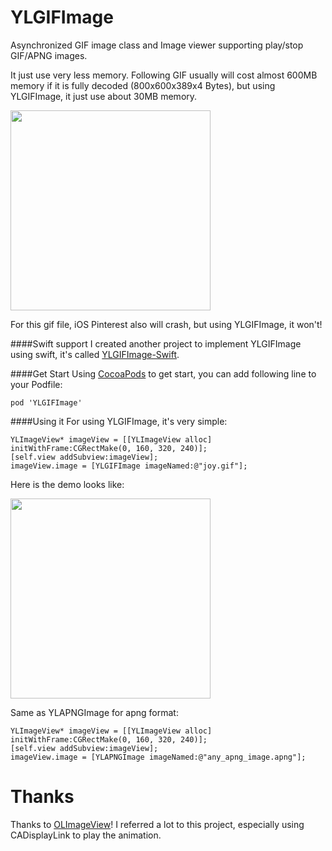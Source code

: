 YLGIFImage
==========

Asynchronized GIF image class and Image viewer supporting play/stop GIF/APNG images. 

It just use very less memory. Following GIF usually will cost almost 600MB memory if it is fully decoded (800x600x389x4 Bytes), but using YLGIFImage, it just use about 30MB memory.

<img src="./YLGIFImageDemo/YLGIFImageDemo/joy.gif" align="middle" width="320" />

For this gif file, iOS Pinterest also will crash, but using YLGIFImage, it won't!

####Swift support
I created another project to implement YLGIFImage using swift, it's called [YLGIFImage-Swift](https://github.com/liyong03/YLGIFImage-Swift).

####Get Start
Using [CocoaPods](http://cocoapods.org/) to get start, you can add following line to your Podfile:
    
    pod 'YLGIFImage'

####Using it
For using YLGIFImage, it's very simple:

    YLImageView* imageView = [[YLImageView alloc] initWithFrame:CGRectMake(0, 160, 320, 240)];
    [self.view addSubview:imageView];
    imageView.image = [YLGIFImage imageNamed:@"joy.gif"];

Here is the demo looks like:


<img align="middle" src="./screenshot.png" width="320" />

Same as YLAPNGImage for apng format:

	YLImageView* imageView = [[YLImageView alloc] initWithFrame:CGRectMake(0, 160, 320, 240)];
	[self.view addSubview:imageView];
	imageView.image = [YLAPNGImage imageNamed:@"any_apng_image.apng"];

Thanks
==========
Thanks to [OLImageView](https://github.com/ondalabs/OLImageView)! I referred a lot to this project, especially using CADisplayLink to play the animation.
